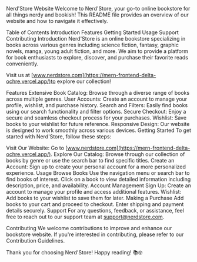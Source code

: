 Nerd'Store Website
Welcome to Nerd'Store, your go-to online bookstore for all things nerdy and bookish! This README file provides an overview of our website and how to navigate it effectively.

Table of Contents
Introduction
Features
Getting Started
Usage
Support
Contributing
Introduction
Nerd'Store is an online bookstore specializing in books across various genres including science fiction, fantasy, graphic novels, manga, young adult fiction, and more. We aim to provide a platform for book enthusiasts to explore, discover, and purchase their favorite reads conveniently.

Visit us at [www.nerdstore.com](https://mern-frontend-delta-ochre.vercel.app/)to explore our collection!

Features
Extensive Book Catalog: Browse through a diverse range of books across multiple genres.
User Accounts: Create an account to manage your profile, wishlist, and purchase history.
Search and Filters: Easily find books using our search functionality and filter options.
Secure Checkout: Enjoy a secure and seamless checkout process for your purchases.
Wishlist: Save books to your wishlist for future reference.
Responsive Design: Our website is designed to work smoothly across various devices.
Getting Started
To get started with Nerd'Store, follow these steps:

Visit Our Website: Go to [www.nerdstore.com](https://mern-frontend-delta-ochre.vercel.app/).
Explore Our Catalog: Browse through our collection of books by genre or use the search bar to find specific titles.
Create an Account: Sign up to create your personal account for a more personalized experience.
Usage
Browse Books
Use the navigation menu or search bar to find books of interest.
Click on a book to view detailed information including description, price, and availability.
Account Management
Sign Up: Create an account to manage your profile and access additional features.
Wishlist: Add books to your wishlist to save them for later.
Making a Purchase
Add books to your cart and proceed to checkout.
Enter shipping and payment details securely.
Support
For any questions, feedback, or assistance, feel free to reach out to our support team at support@nerdstore.com.

Contributing
We welcome contributions to improve and enhance our bookstore website. If you're interested in contributing, please refer to our Contribution Guidelines.

Thank you for choosing Nerd'Store! Happy reading! 📚🤓
